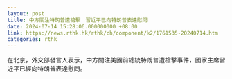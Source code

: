 ```yaml
---
layout: post
title: 中方關注特朗普遭槍擊　習近平已向特朗普表達慰問
date: 2024-07-14 15:28:06.000000000 +08:00
link: https://news.rthk.hk/rthk/ch/component/k2/1761535-20240714.htm
categories: rthk
---
```


在北京，外交部發言人表示，中方關注美國前總統特朗普遭槍擊事件，國家主席習近平已經向特朗普表達慰問。
